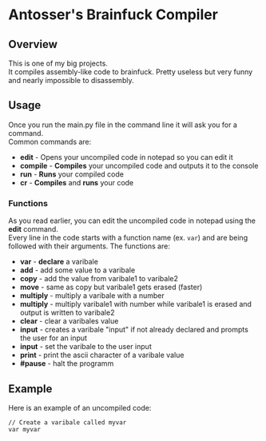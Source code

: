 # Antosser's Brainfuck Compiler
## Overview
This is one of my big projects.  
It compiles assembly-like code to brainfuck. Pretty useless but very funny and nearly impossible to disassembly.

## Usage
Once you run the main.py file in the command line it will ask you for a command.  
Common commands are:
- **edit** - Opens your uncompiled code in notepad so you can edit it 
- **compile** - **Compiles** your uncompiled code and outputs it to the console
- **run** - **Runs** your compiled code
- **cr** - **Compiles** and **runs** your code

### Functions
As you read earlier, you can edit the uncompiled code in notepad using the **edit** command.  
Every line in the code starts with a function name (ex. `var`) and are being followed with their arguments.
The functions are: 
- **var** <varibale name> - **declare** a varibale
- **add** <declared varibale> <number> - add some value to a varibale
- **copy** <varibale1> <varibale2> - add the value from varibale1 to varibale2
- **move** <varibale1> <varibale2> - same as copy but varibale1 gets erased (faster)
- **multiply** <varibale> <number> - multiply a varibale with a number
- **multiply** <varibale1> <varibale2> <number> - multiply varibale1 with number while varibale1 is erased and output is written to varibale2
- **clear** - clear a varibales value
- **input** - creates a varibale "input" if not already declared and prompts the user for an input
- **input** <varibale> - set the varibale to the user input
- **print** <varibale> - print the ascii character of a varibale value
- **#pause** - halt the programm

## Example
Here is an example of an uncompiled code:
```
// Create a varibale called myvar
var myvar
```
